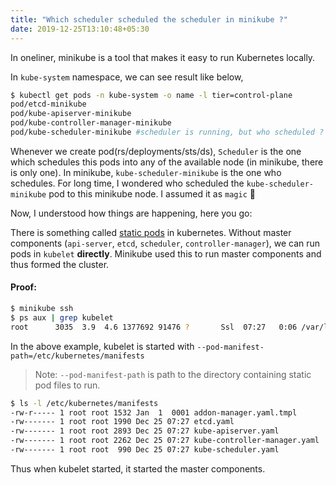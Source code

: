 ```yaml
---
title: "Which scheduler scheduled the scheduler in minikube ?"
date: 2019-12-25T13:10:48+05:30
---
```


In oneliner, minikube is a tool that makes it easy to run Kubernetes locally.

In `kube-system` namespace, we can see result like below,

```bash
$ kubectl get pods -n kube-system -o name -l tier=control-plane
pod/etcd-minikube
pod/kube-apiserver-minikube
pod/kube-controller-manager-minikube
pod/kube-scheduler-minikube #scheduler is running, but who scheduled ?
```

Whenever we create pod(rs/deployments/sts/ds), `Scheduler` is the one which schedules this pods into any of the available node (in minikube, there is only one).
In minikube, `kube-scheduler-minikube` is the one who schedules. For long time, I wondered who scheduled the `kube-scheduler-minikube` pod to this minikube node. I assumed it as `magic` 🤪

Now, I understood how things are happening, here you go:

There is something called [static pods](https://kubernetes.io/docs/tasks/configure-pod-container/static-pod/) in kubernetes. Without  master components (`api-server`, `etcd`, `scheduler`, `controller-manager`), we can run pods in `kubelet` **directly**. Minikube used this to run master components and thus formed the cluster.

#### Proof:
```bash
$ minikube ssh
$ ps aux | grep kubelet
root      3035  3.9  4.6 1377692 91476 ?       Ssl  07:27   0:06 /var/lib/minikube/binaries/v1.15.2/kubelet --authorization-mode=Webhook --bootstrap-kubeconfig=/etc/kubernetes/bootstrap-kubelet.conf --cgroup-driver=cgroupfs --client-ca-file=/var/lib/minikube/certs/ca.crt --cluster-dns=10.96.0.10 --cluster-domain=cluster.local --config=/var/lib/kubelet/config.yaml --container-runtime=docker --hostname-override=minikube --kubeconfig=/etc/kubernetes/kubelet.conf --node-ip=192.168.99.100 --pod-manifest-path=/etc/kubernetes/manifests
```

In the above example, kubelet is started with `--pod-manifest-path=/etc/kubernetes/manifests`

> Note: `--pod-manifest-path` is path to the directory containing static pod files to run.

```bash
$ ls -l /etc/kubernetes/manifests
-rw-r----- 1 root root 1532 Jan  1  0001 addon-manager.yaml.tmpl
-rw------- 1 root root 1990 Dec 25 07:27 etcd.yaml
-rw------- 1 root root 2893 Dec 25 07:27 kube-apiserver.yaml
-rw------- 1 root root 2262 Dec 25 07:27 kube-controller-manager.yaml
-rw------- 1 root root  990 Dec 25 07:27 kube-scheduler.yaml
```

Thus when kubelet started, it started the master components.